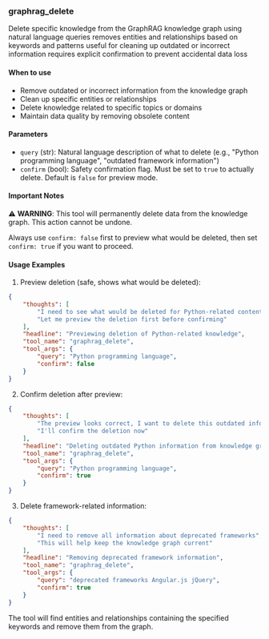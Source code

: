 ### graphrag_delete

Delete specific knowledge from the GraphRAG knowledge graph using natural language queries
removes entities and relationships based on keywords and patterns
useful for cleaning up outdated or incorrect information
requires explicit confirmation to prevent accidental data loss

#### When to use
- Remove outdated or incorrect information from the knowledge graph
- Clean up specific entities or relationships
- Delete knowledge related to specific topics or domains
- Maintain data quality by removing obsolete content

#### Parameters
- `query` (str): Natural language description of what to delete (e.g., "Python programming language", "outdated framework information")
- `confirm` (bool): Safety confirmation flag. Must be set to `true` to actually delete. Default is `false` for preview mode.

#### Important Notes
⚠️ **WARNING**: This tool will permanently delete data from the knowledge graph. This action cannot be undone.

Always use `confirm: false` first to preview what would be deleted, then set `confirm: true` if you want to proceed.

#### Usage Examples

1. Preview deletion (safe, shows what would be deleted):

~~~json
{
    "thoughts": [
        "I need to see what would be deleted for Python-related content",
        "Let me preview the deletion first before confirming"
    ],
    "headline": "Previewing deletion of Python-related knowledge",
    "tool_name": "graphrag_delete",
    "tool_args": {
        "query": "Python programming language",
        "confirm": false
    }
}
~~~

2. Confirm deletion after preview:

~~~json
{
    "thoughts": [
        "The preview looks correct, I want to delete this outdated information",
        "I'll confirm the deletion now"
    ],
    "headline": "Deleting outdated Python information from knowledge graph",
    "tool_name": "graphrag_delete",
    "tool_args": {
        "query": "Python programming language",
        "confirm": true
    }
}
~~~

3. Delete framework-related information:

~~~json
{
    "thoughts": [
        "I need to remove all information about deprecated frameworks",
        "This will help keep the knowledge graph current"
    ],
    "headline": "Removing deprecated framework information",
    "tool_name": "graphrag_delete",
    "tool_args": {
        "query": "deprecated frameworks Angular.js jQuery",
        "confirm": true
    }
}
~~~

The tool will find entities and relationships containing the specified keywords and remove them from the graph.
